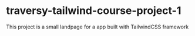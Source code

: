 # traversy-tailwind-course-project-1
This project is a small landpage for a app built with TailwindCSS framework
